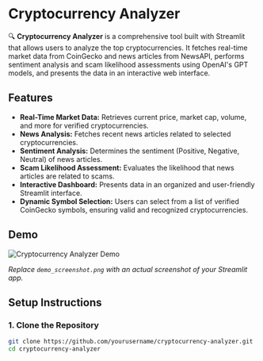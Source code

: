 # Cryptocurrency Analyzer

🔍 **Cryptocurrency Analyzer** is a comprehensive tool built with Streamlit that allows users to analyze the top cryptocurrencies. It fetches real-time market data from CoinGecko and news articles from NewsAPI, performs sentiment analysis and scam likelihood assessments using OpenAI's GPT models, and presents the data in an interactive web interface.

## **Features**

- **Real-Time Market Data:** Retrieves current price, market cap, volume, and more for verified cryptocurrencies.
- **News Analysis:** Fetches recent news articles related to selected cryptocurrencies.
- **Sentiment Analysis:** Determines the sentiment (Positive, Negative, Neutral) of news articles.
- **Scam Likelihood Assessment:** Evaluates the likelihood that news articles are related to scams.
- **Interactive Dashboard:** Presents data in an organized and user-friendly Streamlit interface.
- **Dynamic Symbol Selection:** Users can select from a list of verified CoinGecko symbols, ensuring valid and recognized cryptocurrencies.

## **Demo**

![Cryptocurrency Analyzer Demo](demo_screenshot.png)

*Replace `demo_screenshot.png` with an actual screenshot of your Streamlit app.*

## **Setup Instructions**

### **1. Clone the Repository**

```bash
git clone https://github.com/yourusername/cryptocurrency-analyzer.git
cd cryptocurrency-analyzer

